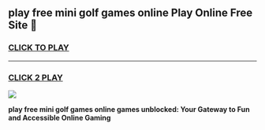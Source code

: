 
## play free mini golf games online Play Online Free Site 👋
<h3>
<a href="https://download.freeplayer.one?title=play_free_mini_golf_games_online&ref=21F">CLICK TO PLAY</a></h3>
<hr>

<h3>
<a href="https://download.freeplayer.one?title=play_free_mini_golf_games_online&ref=21F">CLICK 2 PLAY</a>
  
</h3>

<a href="https://download.freeplayer.one?title=play_free_mini_golf_games_online&ref=21F"><img src="https://cdnb.artstation.com/p/assets/images/images/032/539/853/original/anto-thomas-button-gif.gif"></a>


**play free mini golf games online games unblocked: Your Gateway to Fun and Accessible Online Gaming**

